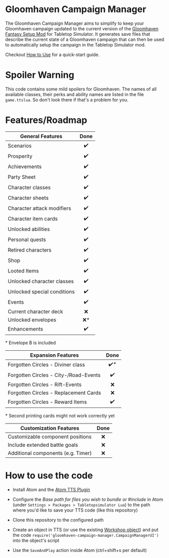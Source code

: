 # Gloomhaven Campaign Manager
The Gloomhaven Campaign Manager aims to simplify to keep your Gloomhaven campaign updated to the current version of the [Gloomhaven Fantasy Setup Mod](https://steamcommunity.com/sharedfiles/filedetails/?id=1301493206) for Tabletop Simulator. It generates save files that describe the current state of a Gloomhaven campaign that can then be used to automatically setup the campaign in the Tabletop Simulator mod.

Checkout [How to Use](https://github.com/Sebaestschjin/gloomhaven-saveloader/wiki/How-to-use) for a quick-start guide.

# Spoiler Warning
This code contains some mild spoilers for Gloomhaven. The names of all available classes, their perks and ability names are listed in the file `game.ttslua`. So don't look there if that's a problem for you.

# Features/Roadmap
| General Features                    | Done |
| ----------------------------------- | :--: |
| Scenarios                           | ✔️    |
| Prosperity                          | ✔️    |
| Achievements                        | ✔️    |
| Party Sheet                         | ✔️    |
| Character classes                   | ✔️    |
| Character sheets                    | ✔️    |
| Character attack modifiers          | ✔️    |
| Character item cards                | ✔️    |
| Unlocked abilities                  | ✔️    |
| Personal quests                     | ✔️    |
| Retired characters                  | ✔️    |
| Shop                                | ✔️    |
| Looted Items                        | ✔️    |
| Unlocked character classes          | ✔️    |
| Unlocked special conditions         | ✔️    |
| Events                              | ✔️    |
| Current character deck              | ❌   |
| Unlocked envelopes                  | ❌*  |
| Enhancements                        | ✔️    |

\* Envelope B is included

| Expansion Features                    | Done |
| ------------------------------------- | :--: |
| Forgotten Circles - Diviner class     | ✔️*   |
| Forgotten Circles - City-/Road-Events | ✔️    |
| Forgotten Circles - Rift-Events       | ❌  |
| Forgotten Circles - Replacement Cards | ❌  |
| Forgotten Circles - Reward Items      | ✔️    |

\* Second printing cards might not work correctly yet


| Customization Features              | Done |
| ----------------------------------- | :--: |
| Customizable component positions    | ❌  |
| Include extended battle goals       | ❌  |
| Additional components (e.g. Timer)  | ❌  |


# How to use the code
* Install Atom and the [Atom TTS Plugin](https://api.tabletopsimulator.com/atom/)
* Configure the _Base path for files you wish to bundle or #include_ in Atom (under `Settings > Packages > Tabletopsimulator Lua`) to the path where you'd like to save your TTS code (like this repository)
* Clone this repository to the configured path

* Create an object in TTS (or use the existing [Workshop object](https://steamcommunity.com/id/sebaestschjin/myworkshopfiles/?appid=286160)) and put the code `require('gloomhaven-campaign-manager.CampaignManagerUI')` into the object's script
* Use the `SaveAndPlay` action inside Atom (ctrl+shift+s per default)
